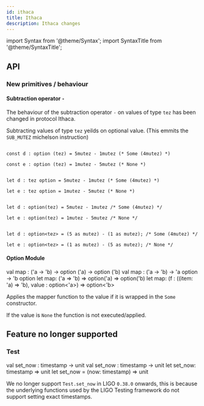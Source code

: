 ```yaml
---
id: ithaca
title: Ithaca
description: Ithaca changes
---
```


import Syntax from '@theme/Syntax';
import SyntaxTitle from '@theme/SyntaxTitle';

## API

### New primitives / behaviour

#### Subtraction operator `-`

The behaviour of the subtraction operator `-` on values of type `tez` has been changed in protocol Ithaca.

Subtracting values of type `tez` yeilds on optional value. (This emmits the `SUB_MUTEZ` michelson instruction)

<Syntax syntax="pascaligo">

```pascaligo group=b protocol=ithaca

const d : option (tez) = 5mutez - 1mutez (* Some (4mutez) *)

const e : option (tez) = 1mutez - 5mutez (* None *)

```

</Syntax>
<Syntax syntax="cameligo">

```cameligo group=b protocol=ithaca

let d : tez option = 5mutez - 1mutez (* Some (4mutez) *)

let e : tez option = 1mutez - 5mutez (* None *)

```

</Syntax>
<Syntax syntax="reasonligo">

```reasonligo group=b protocol=ithaca

let d : option(tez) = 5mutez - 1mutez /* Some (4mutez) */

let e : option(tez) = 1mutez - 5mutez /* None */

```

</Syntax>
<Syntax syntax="jsligo">

```jsligo group=b protocol=ithaca

let d : option<tez> = (5 as mutez) - (1 as mutez); /* Some (4mutez) */

let e : option<tez> = (1 as mutez) - (5 as mutez); /* None */

```

</Syntax>



#### Option Module

<SyntaxTitle syntax="pascaligo">
val map : ('a -> 'b) -> option ('a) -> option ('b)
</SyntaxTitle>
<SyntaxTitle syntax="cameligo">
val map : ('a -> 'b) -> 'a option -> 'b option
</SyntaxTitle>
<SyntaxTitle syntax="reasonligo">
let map: ('a => 'b) => option('a) => option('b)
</SyntaxTitle>
<SyntaxTitle syntax="jsligo">
let map: (f : ((item: 'a) => 'b), value : option&lt;'a&gt;) => option&lt;'b&gt;
</SyntaxTitle>

Applies the mapper function to the value if it is wrapped in the `Some` constructor.

If the value is `None` the function is not executed/applied.


## Feature no longer supported


### Test

<SyntaxTitle syntax="pascaligo">
val set_now : timestamp -> unit
</SyntaxTitle>
<SyntaxTitle syntax="cameligo">
val set_now : timestamp -> unit
</SyntaxTitle>
<SyntaxTitle syntax="reasonligo">
let set_now: timestamp => unit
</SyntaxTitle>
<SyntaxTitle syntax="jsligo">
let set_now = (now: timestamp) => unit
</SyntaxTitle>

We no longer support `Test.set_now` in LIGO `0.38.0` onwards, this is because
the underlying functions used by the LIGO Testing framework do not support 
setting exact timestamps.
